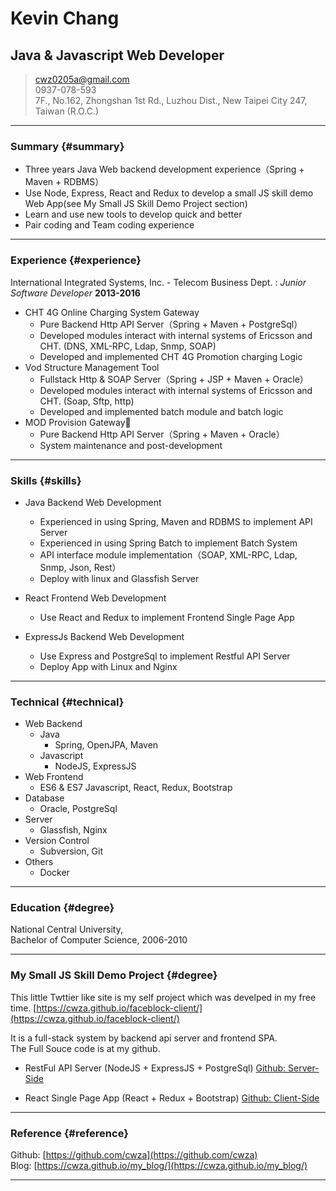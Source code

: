 # Kevin Chang
## Java & Javascript Web Developer
> [cwz0205a@gmail.com](mailto:cwz0205a@gmail.com)  
> 0937-078-593  
> 7F., No.162, Zhongshan 1st Rd., Luzhou Dist., New Taipei City 247, Taiwan (R.O.C.)  

------

### Summary {#summary}

* Three years Java Web backend development experience（Spring + Maven + RDBMS）
* Use Node, Express, React and Redux to develop a small JS skill demo Web App(see My Small JS Skill Demo Project section)
* Learn and use new tools to develop quick and better
* Pair coding and Team coding experience

------

### Experience {#experience}

International Integrated Systems, Inc. - Telecom Business Dept.
: *Junior Software Developer*
  __2013-2016__  

* CHT 4G Online Charging System Gateway
    + Pure Backend Http API Server（Spring + Maven + PostgreSql）
    + Developed modules interact with internal systems of Ericsson and CHT. (DNS, XML-RPC, Ldap, Snmp, SOAP)
    + Developed and implemented CHT 4G Promotion charging Logic
* Vod Structure Management Tool
    + Fullstack Http & SOAP Server（Spring + JSP + Maven + Oracle）
    + Developed modules interact with internal systems of Ericsson and CHT. (Soap, Sftp, http)
    + Developed and implemented batch module and batch logic
* MOD Provision Gateway
    + Pure Backend Http API Server（Spring + Maven + Oracle）
    + System maintenance and post-development

------

### Skills {#skills}

* Java Backend Web Development
    + Experienced in using Spring, Maven and RDBMS to implement API Server
    + Experienced in using Spring Batch to implement Batch System
    + API interface module implementation（SOAP, XML-RPC, Ldap, Snmp, Json, Rest）
    + Deploy with linux and Glassfish Server

* React Frontend Web Development
    + Use React and Redux to implement Frontend Single Page App

* ExpressJs Backend Web Development
    + Use Express and PostgreSql to implement Restful API Server
    + Deploy App with Linux and Nginx

-------

### Technical {#technical}

* Web Backend
    + Java
        - Spring, OpenJPA, Maven
    + Javascript
        - NodeJS, ExpressJS
* Web Frontend
    + ES6 & ES7 Javascript, React, Redux, Bootstrap
* Database
    + Oracle, PostgreSql
* Server
    + Glassfish, Nginx
* Version Control
    + Subversion, Git
* Others
    + Docker

------

### Education {#degree}
National Central University,  
Bachelor of Computer Science, 2006-2010

------

### My Small JS Skill Demo Project {#degree}

This little Twttier like site is my self project which was develped in my free time.
[https://cwza.github.io/faceblock-client/](https://cwza.github.io/faceblock-client/)

It is a full-stack system by backend api server and frontend SPA.  
The Full Souce code is at my github.

* RestFul API Server (NodeJS + ExpressJS + PostgreSql)
  [Github: Server-Side](https://github.com/cwza/faceblock-server)

* React Single Page App (React + Redux + Bootstrap)
  [Github: Client-Side](https://github.com/cwza/faceblock-client)

------

### Reference {#reference}

Github: [https://github.com/cwza](https://github.com/cwza)  
Blog: [https://cwza.github.io/my_blog/](https://cwza.github.io/my_blog/)

------
